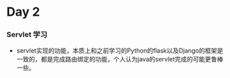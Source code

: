 # Day 2
### Servlet 学习
* servlet实现的功能，本质上和之前学习的Python的flask以及Django的框架是一致的，都是完成路由绑定的功能，个人认为java的servlet完成的可能更鲁棒一些。